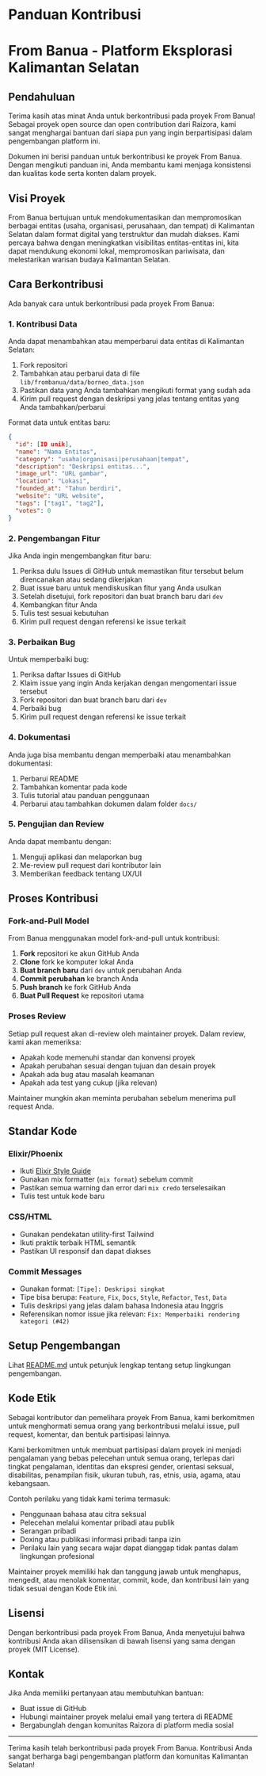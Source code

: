 # Panduan Kontribusi
# From Banua - Platform Eksplorasi Kalimantan Selatan

## Pendahuluan

Terima kasih atas minat Anda untuk berkontribusi pada proyek From Banua! Sebagai proyek open source dan open contribution dari Raizora, kami sangat menghargai bantuan dari siapa pun yang ingin berpartisipasi dalam pengembangan platform ini.

Dokumen ini berisi panduan untuk berkontribusi ke proyek From Banua. Dengan mengikuti panduan ini, Anda membantu kami menjaga konsistensi dan kualitas kode serta konten dalam proyek.

## Visi Proyek

From Banua bertujuan untuk mendokumentasikan dan mempromosikan berbagai entitas (usaha, organisasi, perusahaan, dan tempat) di Kalimantan Selatan dalam format digital yang terstruktur dan mudah diakses. Kami percaya bahwa dengan meningkatkan visibilitas entitas-entitas ini, kita dapat mendukung ekonomi lokal, mempromosikan pariwisata, dan melestarikan warisan budaya Kalimantan Selatan.

## Cara Berkontribusi

Ada banyak cara untuk berkontribusi pada proyek From Banua:

### 1. Kontribusi Data

Anda dapat menambahkan atau memperbarui data entitas di Kalimantan Selatan:

1. Fork repositori
2. Tambahkan atau perbarui data di file `lib/frombanua/data/borneo_data.json`
3. Pastikan data yang Anda tambahkan mengikuti format yang sudah ada
4. Kirim pull request dengan deskripsi yang jelas tentang entitas yang Anda tambahkan/perbarui

Format data untuk entitas baru:

```json
{
  "id": [ID unik],
  "name": "Nama Entitas",
  "category": "usaha|organisasi|perusahaan|tempat",
  "description": "Deskripsi entitas...",
  "image_url": "URL gambar",
  "location": "Lokasi",
  "founded_at": "Tahun berdiri",
  "website": "URL website",
  "tags": ["tag1", "tag2"],
  "votes": 0
}
```

### 2. Pengembangan Fitur

Jika Anda ingin mengembangkan fitur baru:

1. Periksa dulu Issues di GitHub untuk memastikan fitur tersebut belum direncanakan atau sedang dikerjakan
2. Buat issue baru untuk mendiskusikan fitur yang Anda usulkan
3. Setelah disetujui, fork repositori dan buat branch baru dari `dev`
4. Kembangkan fitur Anda
5. Tulis test sesuai kebutuhan
6. Kirim pull request dengan referensi ke issue terkait

### 3. Perbaikan Bug

Untuk memperbaiki bug:

1. Periksa daftar Issues di GitHub
2. Klaim issue yang ingin Anda kerjakan dengan mengomentari issue tersebut
3. Fork repositori dan buat branch baru dari `dev`
4. Perbaiki bug
5. Kirim pull request dengan referensi ke issue terkait

### 4. Dokumentasi

Anda juga bisa membantu dengan memperbaiki atau menambahkan dokumentasi:

1. Perbarui README
2. Tambahkan komentar pada kode
3. Tulis tutorial atau panduan penggunaan
4. Perbarui atau tambahkan dokumen dalam folder `docs/`

### 5. Pengujian dan Review

Anda dapat membantu dengan:

1. Menguji aplikasi dan melaporkan bug
2. Me-review pull request dari kontributor lain
3. Memberikan feedback tentang UX/UI

## Proses Kontribusi

### Fork-and-Pull Model

From Banua menggunakan model fork-and-pull untuk kontribusi:

1. **Fork** repositori ke akun GitHub Anda
2. **Clone** fork ke komputer lokal Anda
3. **Buat branch baru** dari `dev` untuk perubahan Anda
4. **Commit perubahan** ke branch Anda
5. **Push branch** ke fork GitHub Anda
6. **Buat Pull Request** ke repositori utama

### Proses Review

Setiap pull request akan di-review oleh maintainer proyek. Dalam review, kami akan memeriksa:

- Apakah kode memenuhi standar dan konvensi proyek
- Apakah perubahan sesuai dengan tujuan dan desain proyek
- Apakah ada bug atau masalah keamanan
- Apakah ada test yang cukup (jika relevan)

Maintainer mungkin akan meminta perubahan sebelum menerima pull request Anda.

## Standar Kode

### Elixir/Phoenix

- Ikuti [Elixir Style Guide](https://github.com/christopheradams/elixir_style_guide)
- Gunakan mix formatter (`mix format`) sebelum commit
- Pastikan semua warning dan error dari `mix credo` terselesaikan
- Tulis test untuk kode baru

### CSS/HTML

- Gunakan pendekatan utility-first Tailwind
- Ikuti praktik terbaik HTML semantik
- Pastikan UI responsif dan dapat diakses

### Commit Messages

- Gunakan format: `[Tipe]: Deskripsi singkat`
- Tipe bisa berupa: `Feature`, `Fix`, `Docs`, `Style`, `Refactor`, `Test`, `Data`
- Tulis deskripsi yang jelas dalam bahasa Indonesia atau Inggris
- Referensikan nomor issue jika relevan: `Fix: Memperbaiki rendering kategori (#42)`

## Setup Pengembangan

Lihat [README.md](/README.md) untuk petunjuk lengkap tentang setup lingkungan pengembangan.

## Kode Etik

Sebagai kontributor dan pemelihara proyek From Banua, kami berkomitmen untuk menghormati semua orang yang berkontribusi melalui issue, pull request, komentar, dan bentuk partisipasi lainnya.

Kami berkomitmen untuk membuat partisipasi dalam proyek ini menjadi pengalaman yang bebas pelecehan untuk semua orang, terlepas dari tingkat pengalaman, identitas dan ekspresi gender, orientasi seksual, disabilitas, penampilan fisik, ukuran tubuh, ras, etnis, usia, agama, atau kebangsaan.

Contoh perilaku yang tidak kami terima termasuk:
- Penggunaan bahasa atau citra seksual
- Pelecehan melalui komentar pribadi atau publik
- Serangan pribadi
- Doxing atau publikasi informasi pribadi tanpa izin
- Perilaku lain yang secara wajar dapat dianggap tidak pantas dalam lingkungan profesional

Maintainer proyek memiliki hak dan tanggung jawab untuk menghapus, mengedit, atau menolak komentar, commit, kode, dan kontribusi lain yang tidak sesuai dengan Kode Etik ini.

## Lisensi

Dengan berkontribusi pada proyek From Banua, Anda menyetujui bahwa kontribusi Anda akan dilisensikan di bawah lisensi yang sama dengan proyek (MIT License).

## Kontak

Jika Anda memiliki pertanyaan atau membutuhkan bantuan:

- Buat issue di GitHub
- Hubungi maintainer proyek melalui email yang tertera di README
- Bergabunglah dengan komunitas Raizora di platform media sosial

---

Terima kasih telah berkontribusi pada proyek From Banua. Kontribusi Anda sangat berharga bagi pengembangan platform dan komunitas Kalimantan Selatan!